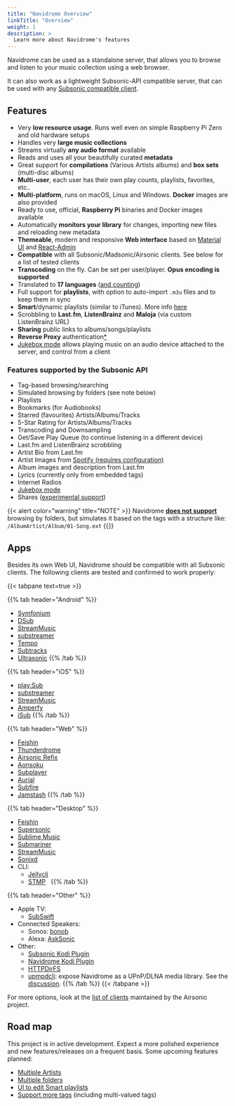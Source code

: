 ```yaml
---
title: "Navidrome Overview"
linkTitle: "Overview"
weight: 1
description: >
  Learn more about Navidrome's features
---
```


Navidrome can be used as a standalone server, that allows you to browse and listen to your music collection using a web browser. 


It can also work as a lightweight Subsonic-API compatible server, that can be used with any 
[Subsonic compatible client](/docs/overview/#apps).

## Features

- Very **low resource usage**. Runs well even on simple Raspberry Pi Zero and old hardware setups
- Handles very **large music collections**
- Streams virtually **any audio format** available
- Reads and uses all your beautifully curated **metadata**
- Great support for **compilations** (Various Artists albums) and **box sets** (multi-disc albums)
- **Multi-user**, each user has their own play counts, playlists, favorites, etc..
- **Multi-platform**, runs on macOS, Linux and Windows. **Docker** images are also provided
- Ready to use, official, **Raspberry Pi** binaries and Docker images available
- Automatically **monitors your library** for changes, importing new files and reloading new metadata 
- **Themeable**, modern and responsive **Web interface** based on [Material UI](https://material-ui.com) and [React-Admin](https://marmelab.com/react-admin/)
- **Compatible** with all Subsonic/Madsonic/Airsonic clients. See below for a list of tested clients
- **Transcoding** on the fly. Can be set per user/player. **Opus encoding is supported**
- Translated to **17 languages** ([and counting](/docs/developers/translations/))
- Full support for **playlists**, with option to auto-import `.m3u` files and to keep them in sync
- **Smart**/dynamic playlists (similar to iTunes). More info [here](https://github.com/navidrome/navidrome/issues/1417)
- Scrobbling to **Last.fm**, **ListenBrainz** and **Maloja** (via custom ListenBrainz URL)
- **Sharing** public links to albums/songs/playlists
- **Reverse Proxy** authentication[\*](/docs/usage/security/#reverse-proxy-authentication)
- [Jukebox mode](/docs/usage/jukebox) allows playing music on an audio device attached to the server, and control from a client

### Features supported by the Subsonic API

- Tag-based browsing/searching
- Simulated browsing by folders (see note below)
- Playlists
- Bookmarks (for Audiobooks)
- Starred (favourites) Artists/Albums/Tracks
- 5-Star Rating for Artists/Albums/Tracks
- Transcoding and Downsampling
- Get/Save Play Queue (to continue listening in a different device)
- Last.fm and ListenBrainz scrobbling
- Artist Bio from Last.fm
- Artist Images from [Spotify (requires configuration)](/docs/usage/external-integrations/#spotify)
- Album images and description from Last.fm
- Lyrics (currently only from embedded tags)
- Internet Radios
- [Jukebox mode](/docs/usage/jukebox)
- Shares ([experimental support](https://github.com/navidrome/navidrome/pull/2106))

{{< alert color="warning" title="NOTE" >}}
Navidrome [**does not support**](/docs/faq/#can-you-add-a-browsing-by-folder-optionmode-to-navidrome) 
browsing by folders, but simulates it based on the tags with a structure like: 
`/AlbumArtist/Album/01-Song.ext`
{{</alert>}}
## Apps

Besides its own Web UI, Navidrome should be compatible with all Subsonic clients. The following clients are tested and confirmed to work properly:

{{< tabpane text=true >}}

{{% tab header="Android" %}}
- [Symfonium](https://symfonium.app/)
- [DSub](https://play.google.com/store/apps/details?id=github.daneren2005.dsub)
- [StreamMusic](https://music.aqzscn.cn/docs/versions/latest/)
- [substreamer](https://substreamerapp.com/)
- [Tempo](https://github.com/CappielloAntonio/tempo#readme)
- [Subtracks](https://github.com/austinried/subtracks#readme)
- [Ultrasonic](https://ultrasonic.gitlab.io/)
{{% /tab %}}

{{% tab header="iOS" %}}
- [play:Sub](http://michaelsapps.dk/playsubapp/) 
- [substreamer](https://substreamerapp.com/)
- [StreamMusic](https://apps.apple.com/ca/app/stream-music-enjoy-music/id6449966496)
- [Amperfy](https://github.com/BLeeEZ/amperfy#readme) 
- [iSub](https://isub.app/)
{{% /tab %}}

{{% tab header="Web" %}}
- [Feishin](https://feishin.vercel.app/)
- [Thunderdrome](https://thunderdrome.netlify.app/)
- [Airsonic Refix](https://airsonic.netlify.com/)
- [Aonsoku](https://aonsoku.vercel.app/)
- [Subplayer](https://subplayer.netlify.app/)
- [Aurial](https://shrimpza.github.io/aurial/)
- [Subfire](https://p.subfireplayer.net/)
- [Jamstash](https://tsquillario.github.io/Jamstash)
{{% /tab %}}

{{% tab header="Desktop" %}}
- [Feishin](https://github.com/jeffvli/feishin) <i class="fa-brands fa-windows" style="color:gray"/></i>&nbsp;<i class="fa-brands fa-apple" style="color:gray"></i>&nbsp;<i class="fa-brands fa-linux" style="color:gray"></i> 
- [Supersonic](https://github.com/dweymouth/supersonic) <i class="fa-brands fa-windows" style="color:gray"/></i>&nbsp;<i class="fa-brands fa-apple" style="color:gray"></i>&nbsp;<i class="fa-brands fa-linux" style="color:gray"></i> 
- [Sublime Music](https://sublimemusic.app/) <i class="fa-brands fa-linux" style="color:gray"></i>
- [Submariner](https://submarinerapp.com/) <i class="fa-brands fa-apple" style="color:gray"></i>
- [StreamMusic](https://music.aqzscn.cn/docs/versions/latest/) <i class="fa-brands fa-windows" style="color:gray"/></i>&nbsp;<i class="fa-brands fa-apple" style="color:gray"></i>
- [Sonixd](https://github.com/jeffvli/sonixd) <i class="fa-brands fa-windows" style="color:gray"/></i>&nbsp;<i class="fa-brands fa-apple" style="color:gray"></i>&nbsp;<i class="fa-brands fa-linux" style="color:gray"></i>   
- CLI: 
  - [Jellycli](https://github.com/tryffel/jellycli#readme) <i class="fa-brands fa-windows" style="color:gray"/></i>&nbsp;<i class="fa-brands fa-linux" style="color:gray"></i>
  - [STMP](https://github.com/wildeyedskies/stmp#readme) <i class="fa-brands fa-apple" style="color:gray"></i>&nbsp;<i class="fa-brands fa-linux" style="color:gray"></i>
{{% /tab %}}

{{% tab header="Other" %}}
- Apple TV:
  - [SubSwift](https://apps.apple.com/us/app/subswift/id6504658929)
- Connected Speakers:
  - Sonos: [bonob](https://github.com/simojenki/bonob#readme)
  - Alexa: [AskSonic](https://github.com/srichter/asksonic#readme)
- Other: 
  - [Subsonic Kodi Plugin](https://github.com/warwickh/plugin.audio.subsonic#readme)
  - [Navidrome Kodi Plugin](https://github.com/BobHasNoSoul/plugin.audio.navidrome#readme)
  - [HTTPDirFS](https://github.com/fangfufu/httpdirfs#readme)
  - [upmpdcli](https://www.lesbonscomptes.com/upmpdcli/index.html): expose Navidrome as a UPnP/DLNA media library. See the [discussion](https://github.com/navidrome/navidrome/discussions/2324).
{{% /tab %}}
{{< /tabpane >}}

For more options, look at the [list of clients](https://airsonic.github.io/docs/apps/) maintained by 
the Airsonic project.

## Road map

This project is in active development. Expect a more polished experience and new features/releases 
on a frequent basis. Some upcoming features planned: 

- [Multiple Artists](https://github.com/navidrome/navidrome/issues/211)
- [Multiple folders](https://github.com/navidrome/navidrome/issues/192)
- [UI to edit Smart playlists](https://github.com/navidrome/navidrome/issues/1417)
- [Support more tags](https://github.com/navidrome/navidrome/issues/1036) (including multi-valued tags)

